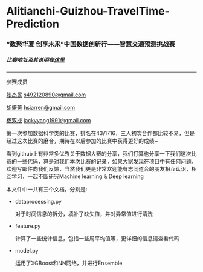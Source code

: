 # Alitianchi-Guizhou-TravelTime-Prediction

### “数聚华夏 创享未来”中国数据创新行——智慧交通预测挑战赛


##### 比赛地址及其说明在[这里](https://tianchi.aliyun.com/competition/introduction.htm?spm=5176.100066.0.0.27d9fc3fci6mum&raceId=231598)

****
参赛成员

[张杰民](https://github.com/DB-jiemin) s492120890@gmail.com

[胡盛菁](https://github.com/Hushengjing) hsjarren@gmail.com

[杨双成](https://github.com/jackyang27) jackyyang1991@gmail.com


第一次参加数据科学类的比赛，排名在43/1716，三人初次合作都比较不易，但是经过这次比赛的磨合，期待在以后参加的比赛中获得更好的成绩~

看到github上有非常多优秀关于数据大赛的分享，我们打算也分享一下我们这次比赛的一些代码，算是对我们本次比赛的记录，如果大家发现在项目中有任何问题，欢迎写邮件向我们反馈，当然我们更是非常欢迎能有志同道合的朋友相互认识，相互学习，一起不断研究Machine learning & Deep learning

本文件中一共有三个文档，分别是:

* dataprocessing.py 
 
	对于时间信息的拆分，填补了缺失值，并对异常值进行清洗
* feature.py  


	计算了一些统计信息，包括一些周平均值等，更详细的信息请查看代码
* model.py

	运用了XGBoost和NN网络，并进行Ensemble